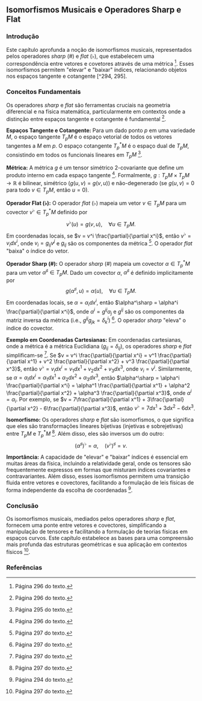 ## Isomorfismos Musicais e Operadores Sharp e Flat

### Introdução
Este capítulo aprofunda a noção de isomorfismos musicais, representados pelos operadores *sharp* (#) e *flat* (♭), que estabelecem uma correspondência entre vetores e covetores através de uma métrica [^296]. Esses isomorfismos permitem "elevar" e "baixar" índices, relacionando objetos nos espaços tangente e cotangente [^294, 295].

### Conceitos Fundamentais
Os operadores *sharp* e *flat* são ferramentas cruciais na geometria diferencial e na física matemática, particularmente em contextos onde a distinção entre espaços tangente e cotangente é fundamental [^296].

**Espaços Tangente e Cotangente:**
Para um dado ponto $p$ em uma variedade $M$, o espaço tangente $T_pM$ é o espaço vetorial de todos os vetores tangentes a $M$ em $p$. O espaço cotangente $T^*_pM$ é o espaço dual de $T_pM$, consistindo em todos os funcionais lineares em $T_pM$ [^295].

**Métrica:**
A métrica $g$ é um tensor simétrico 2-covariante que define um produto interno em cada espaço tangente [^296]. Formalmente, $g: T_pM \times T_pM \to \mathbb{R}$ é bilinear, simétrico ($g(u,v) = g(v,u)$) e não-degenerado (se $g(u,v) = 0$ para todo $v \in T_pM$, então $u = 0$).

**Operador Flat (♭):**
O operador *flat* (♭) mapeia um vetor $v \in T_pM$ para um covector $v^\flat \in T^*_pM$ definido por
$$v^\flat(u) = g(v, u), \quad \forall u \in T_pM.$$
Em coordenadas locais, se $v = v^i \frac{\partial}{\partial x^i}$, então $v^\flat = v_i dx^i$, onde $v_i = g_{ij}v^j$ e $g_{ij}$ são os componentes da métrica [^297]. O operador *flat* "baixa" o índice do vetor.

**Operador Sharp (#):**
O operador *sharp* (#) mapeia um covector $\alpha \in T^*_pM$ para um vetor $\alpha^\sharp \in T_pM$. Dado um covector $\alpha$, $\alpha^\sharp$ é definido implicitamente por
$$g(\alpha^\sharp, u) = \alpha(u), \quad \forall u \in T_pM.$$
Em coordenadas locais, se $\alpha = \alpha_i dx^i$, então $\alpha^\sharp = \alpha^i \frac{\partial}{\partial x^i}$, onde $\alpha^i = g^{ij}\alpha_j$ e $g^{ij}$ são os componentes da matriz inversa da métrica (i.e., $g^{ij}g_{jk} = \delta^i_k$) [^297]. O operador *sharp* "eleva" o índice do covector.

**Exemplo em Coordenadas Cartesianas:**
Em coordenadas cartesianas, onde a métrica é a métrica Euclidiana ($g_{ij} = \delta_{ij}$), os operadores *sharp* e *flat* simplificam-se [^297]. Se $v = v^i \frac{\partial}{\partial x^i} = v^1 \frac{\partial}{\partial x^1} + v^2 \frac{\partial}{\partial x^2} + v^3 \frac{\partial}{\partial x^3}$, então $v^\flat = v_i dx^i = v_1 dx^1 + v_2 dx^2 + v_3 dx^3$, onde $v_i = v^i$. Similarmente, se $\alpha = \alpha_i dx^i = \alpha_1 dx^1 + \alpha_2 dx^2 + \alpha_3 dx^3$, então $\alpha^\sharp = \alpha^i \frac{\partial}{\partial x^i} = \alpha^1 \frac{\partial}{\partial x^1} + \alpha^2 \frac{\partial}{\partial x^2} + \alpha^3 \frac{\partial}{\partial x^3}$, onde $\alpha^i = \alpha_i$.
Por exemplo, se $v = 7\frac{\partial}{\partial x^1} + 3\frac{\partial}{\partial x^2} - 6\frac{\partial}{\partial x^3}$, então $v^\flat = 7dx^1 + 3dx^2 - 6dx^3$.

**Isomorfismo:**
Os operadores *sharp* e *flat* são isomorfismos, o que significa que eles são transformações lineares bijetivas (injetivas e sobrejetivas) entre $T_pM$ e $T^*_pM$ [^297]. Além disso, eles são inversos um do outro:
$$(\alpha^\sharp)^\flat = \alpha, \quad (v^\flat)^\sharp = v.$$

**Importância:**
A capacidade de "elevar" e "baixar" índices é essencial em muitas áreas da física, incluindo a relatividade geral, onde os tensores são frequentemente expressos em formas que misturam índices covariantes e contravariantes. Além disso, esses isomorfismos permitem uma transição fluida entre vetores e covectores, facilitando a formulação de leis físicas de forma independente da escolha de coordenadas [^294].

### Conclusão
Os isomorfismos musicais, mediados pelos operadores *sharp* e *flat*, fornecem uma ponte entre vetores e covectores, simplificando a manipulação de tensores e facilitando a formulação de teorias físicas em espaços curvos. Este capítulo estabelece as bases para uma compreensão mais profunda das estruturas geométricas e sua aplicação em contextos físicos [^297].

### Referências
[^294]: Página 294 do texto.
[^295]: Página 295 do texto.
[^296]: Página 296 do texto.
[^297]: Página 297 do texto.
<!-- END -->